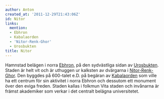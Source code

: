 ```yaml
---
author: Anton
created_at: '2011-12-29T21:43:06Z'
id: Nitor
links:
  mention:
  - Ebhron
  - Kabalaorden
  - 'Nitor-Renk-Ghor'
  - Urosbukten
title: Nitor
---
```


Hamnstad belägen i norra [Ebhron], på den sydvästliga sidan av [Urosbukten]. Staden är helt vit och
är uthuggen ur kalksten av dvärgarna i [Nitor-Renk-Ghor]. Den byggdes på 600-talet e.D. på begäran
av [Kabalaorden] som ville ha ett centrum för sin aktivitet i norra Ebhron och dessutom ett monument
över den eviga freden. Staden kallas i folkmun Vita staden och invånarna är främst akademiker som
verkar i det centralt belägna universitetet.

  [Ebhron]: Ebhron
  [Urosbukten]: Urosbukten
  [Nitor-Renk-Ghor]: Nitor-Renk-Ghor
  [Kabalaorden]: Kabalaorden
